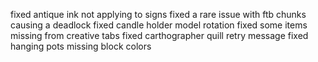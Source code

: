 fixed antique ink not applying to signs
fixed a rare issue with ftb chunks causing a deadlock
fixed candle holder model rotation
fixed some items missing from creative tabs
fixed carthographer quill retry message
fixed hanging pots missing block colors
